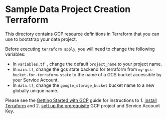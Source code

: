 # Sample Data Project Creation Terraform

This directory contains GCP resource definitions in Terraform that you can use to bootstrap your data project.

Before executing `terraform apply`, you will need to change the following variables:
- In `variables.tf `, change the default `project_name` to your project name.
- In `main.tf`, change the gcs state backend for terraform from `my-gcs-bucket-for-terraform-state` to the name of a GCS bucket accessible by your Service Account.
- In `data.tf`,  change the `google_storage_bucket` bucket name to a new globally unique name.

Please see the [Getting Started with GCP](https://learn.hashicorp.com/terraform/gcp/intro) guide for instructions to 1. [install Terraform](https://learn.hashicorp.com/terraform/gcp/install) and 2. [sett up the prerequisite](https://learn.hashicorp.com/terraform/gcp/build) GCP project and Service Account Key.
